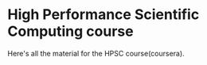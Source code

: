 High Performance Scientific Computing course
========

Here's all the material for the HPSC course(coursera).
